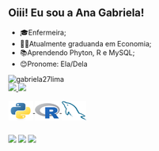 ## Oiii! Eu sou a Ana Gabriela!
- 🎓Enfermeira; <br>
- 🧑‍🎓Atualmente graduanda em Economia; <br>
- 📚Aprendendo Phyton, R e MySQL; <br>
- 😊Pronome: Ela/Dela
<img src="https://komarev.com/ghpvc/?username=SEUUSUARIO&color=green" alt="gabriela27lima" /> 

 <div>
  <a href="https://github.com/gabriela27lima">
  <img height="180em" src="https://github-readme-stats.vercel.app/api?username=gabriela27lima&theme=merko&show_icons=true)"/>
  <img height="180em" src="https://github-readme-stats.vercel.app/api/top-langs/?username=gabriela27lima&layout=compact&langs_count=7&theme=merko"/>
</div>
<div style="display: inline_block"><br>
  <img align="center"  alt="Gabi-Python" height="40" width="50" src="https://github.com/devicons/devicon/blob/master/icons/python/python-original.svg">
  <img align="center" alt="Gabi-R" height="40" width="50" src="https://github.com/devicons/devicon/blob/master/icons/r/r-original.svg">
  <img align="center" alt="Gabi-MySQL" height="40" width="50" src="https://github.com/devicons/devicon/blob/master/icons/mysql/mysql-original.svg">

  

</div>
  
  ##
 
<div> 
  <a href="https://instagram.com/gabriela_slima" target="_blank"><img src="https://img.shields.io/badge/-Instagram-%23E4405F?style=for-the-badge&logo=instagram&logoColor=white" target="_blank"></a>
  <a href = "mailto:gabriela.27lima@gmail.com"><img src="https://img.shields.io/badge/-Gmail-%23333?style=for-the-badge&logo=gmail&logoColor=white" target="_blank"></a>
  <a href="https://www.linkedin.com/in/ana-gabriela-lima-09441b148/" target="_blank"><img src="https://img.shields.io/badge/-LinkedIn-%230077B5?style=for-the-badge&logo=linkedin&logoColor=white" target="_blank"></a> 
  
 
</div>
